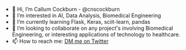 - 👋 Hi, I’m Callum Cockburn - @cnscockburn
- 👀 I’m interested in AI, Data Analysis, Biomedical Engineering
- 🌱 I’m currently learning Flask, Keras, sciit-learn, pandas
- 💞️ I’m looking to collaborate on any project's involving Biomedical Engineering, or interesting applications of technology to healthcare.
- 📫 How to reach me: <a href="www.twitter.com/CockburnCallum"> DM me on Twitter</a>
